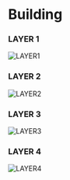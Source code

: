 # Building

### LAYER 1
![LAYER1](https://cdn.discordapp.com/attachments/880878896470446120/1230515033352704061/image.png?ex=6633996d&is=6621246d&hm=2a32c043ba80cf3ce5ea74ff9ab188adf8429b4ef7def8705f85da4ee464e136&)
### LAYER 2
![LAYER2](https://cdn.discordapp.com/attachments/880878896470446120/1230514949994975252/image.png?ex=66339959&is=66212459&hm=f38502ed54503db7405ea2ed759f26110c309ca2d3e437bb6eedeab9fca9fa70&)
### LAYER 3
![LAYER3](https://cdn.discordapp.com/attachments/880878896470446120/1230514897926750258/image.png?ex=6633994d&is=6621244d&hm=5b74d7ae478ef3041d8e5e4e5137890b263c5c79c9233909e0bb00ee1cc00e51&)
### LAYER 4
![LAYER4](https://cdn.discordapp.com/attachments/880878896470446120/1230514802116263966/image.png?ex=66339936&is=66212436&hm=216744f23b4413e60fa61a88067e73d393e7597990c6ec146f2d8f938b246395&)

